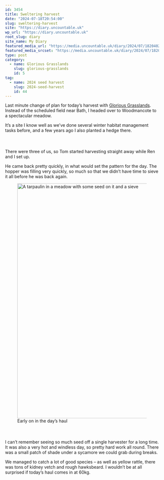 ```yaml
---
id: 3454
title: Sweltering harvest
date: "2024-07-18T20:54:00"
slug: sweltering-harvest
site: "https://diary.uncountable.uk"
wp_url: "https://diary.uncountable.uk"
root_slug: diary
site_name: My Diary
featured_media_url: "https://media.uncountable.uk/diary/2024/07/18204027/IMG20240718101933.webp"
featured_media_srcset: "https://media.uncountable.uk/diary/2024/07/18204027/IMG20240718101933-300x162.webp 300w, https://media.uncountable.uk/diary/2024/07/18204027/IMG20240718101933-1024x551.webp 1024w, https://media.uncountable.uk/diary/2024/07/18204027/IMG20240718101933-150x150.webp 150w, https://media.uncountable.uk/diary/2024/07/18204027/IMG20240718101933-640x345.webp 640w, https://media.uncountable.uk/diary/2024/07/18204027/IMG20240718101933.webp 2000w"
type: post
category:
  - name: Glorious Grasslands
    slug: glorious-grasslands
    id: 5
tag:
  - name: 2024 seed harvest
    slug: 2024-seed-harvest
    id: 44
---
```



<p>Last minute change of plan for today&#8217;s harvest with <a href="https://www.cotswolds-nl.org.uk/looking-after/our-grasslands-projects/glorious-cotswolds-grasslands/">Glorious Grasslands</a>.  Instead of the scheduled field near Bath, I headed over to Woodmancote to a spectacular meadow. </p>



<p>It&#8217;s a site I know well as we&#8217;ve done several winter habitat management tasks before, and a few years ago I also planted a hedge there.</p>


<style>.kb-row-layout-id3454_a1e9f2-87 > .kt-row-column-wrap{align-content:start;}:where(.kb-row-layout-id3454_a1e9f2-87 > .kt-row-column-wrap) > .wp-block-kadence-column{justify-content:start;}.kb-row-layout-id3454_a1e9f2-87 > .kt-row-column-wrap{column-gap:var(--global-kb-gap-md, 2rem);row-gap:var(--global-kb-gap-md, 2rem);padding-top:var(--global-kb-spacing-sm, 1.5rem);padding-bottom:var(--global-kb-spacing-sm, 1.5rem);grid-template-columns:repeat(2, minmax(0, 1fr));}.kb-row-layout-id3454_a1e9f2-87 > .kt-row-layout-overlay{opacity:0.30;}@media all and (max-width: 1024px){.kb-row-layout-id3454_a1e9f2-87 > .kt-row-column-wrap{grid-template-columns:repeat(2, minmax(0, 1fr));}}@media all and (max-width: 767px){.kb-row-layout-id3454_a1e9f2-87 > .kt-row-column-wrap{grid-template-columns:minmax(0, 1fr);}.kb-row-layout-id3454_a1e9f2-87 > .kt-row-column-wrap > .wp-block-kadence-column:nth-of-type(1){order:2;}.kb-row-layout-id3454_a1e9f2-87 > .kt-row-column-wrap > .wp-block-kadence-column:nth-of-type(2){order:1;}.kb-row-layout-id3454_a1e9f2-87 > .kt-row-column-wrap > .wp-block-kadence-column:nth-of-type(3){order:12;}.kb-row-layout-id3454_a1e9f2-87 > .kt-row-column-wrap > .wp-block-kadence-column:nth-of-type(4){order:11;}.kb-row-layout-id3454_a1e9f2-87 > .kt-row-column-wrap > .wp-block-kadence-column:nth-of-type(5){order:22;}.kb-row-layout-id3454_a1e9f2-87 > .kt-row-column-wrap > .wp-block-kadence-column:nth-of-type(6){order:21;}.kb-row-layout-id3454_a1e9f2-87 > .kt-row-column-wrap > .wp-block-kadence-column:nth-of-type(7){order:32;}.kb-row-layout-id3454_a1e9f2-87 > .kt-row-column-wrap > .wp-block-kadence-column:nth-of-type(8){order:31;}}</style><div class="kb-row-layout-wrap kb-row-layout-id3454_a1e9f2-87 alignnone wp-block-kadence-rowlayout"><div class="kt-row-column-wrap kt-has-2-columns kt-row-layout-equal kt-tab-layout-inherit kt-mobile-layout-row kt-row-valign-top">
<style>.kadence-column3454_ff95f6-8c > .kt-inside-inner-col,.kadence-column3454_ff95f6-8c > .kt-inside-inner-col:before{border-top-left-radius:0px;border-top-right-radius:0px;border-bottom-right-radius:0px;border-bottom-left-radius:0px;}.kadence-column3454_ff95f6-8c > .kt-inside-inner-col{column-gap:var(--global-kb-gap-sm, 1rem);}.kadence-column3454_ff95f6-8c > .kt-inside-inner-col{flex-direction:column;}.kadence-column3454_ff95f6-8c > .kt-inside-inner-col > .aligncenter{width:100%;}.kadence-column3454_ff95f6-8c > .kt-inside-inner-col:before{opacity:0.3;}.kadence-column3454_ff95f6-8c{position:relative;}@media all and (max-width: 1024px){.kadence-column3454_ff95f6-8c > .kt-inside-inner-col{flex-direction:column;justify-content:center;}}@media all and (max-width: 767px){.kadence-column3454_ff95f6-8c > .kt-inside-inner-col{flex-direction:column;justify-content:center;}}</style>
<div class="wp-block-kadence-column kadence-column3454_ff95f6-8c"><div class="kt-inside-inner-col">
<p>There were three of us, so Tom started harvesting straight away while Ren and I set up.</p>



<p>He came back pretty quickly, in what would set the pattern for the day.  The hopper was filling very quickly, so much so that we didn&#8217;t have time to sieve it all before he was back again.</p>
</div></div>


<style>.kadence-column3454_37122e-10 > .kt-inside-inner-col,.kadence-column3454_37122e-10 > .kt-inside-inner-col:before{border-top-left-radius:0px;border-top-right-radius:0px;border-bottom-right-radius:0px;border-bottom-left-radius:0px;}.kadence-column3454_37122e-10 > .kt-inside-inner-col{column-gap:var(--global-kb-gap-sm, 1rem);}.kadence-column3454_37122e-10 > .kt-inside-inner-col{flex-direction:column;}.kadence-column3454_37122e-10 > .kt-inside-inner-col > .aligncenter{width:100%;}.kadence-column3454_37122e-10 > .kt-inside-inner-col:before{opacity:0.3;}.kadence-column3454_37122e-10{position:relative;}@media all and (max-width: 1024px){.kadence-column3454_37122e-10 > .kt-inside-inner-col{flex-direction:column;justify-content:center;}}@media all and (max-width: 767px){.kadence-column3454_37122e-10 > .kt-inside-inner-col{flex-direction:column;justify-content:center;}}</style>
<div class="wp-block-kadence-column kadence-column3454_37122e-10"><div class="kt-inside-inner-col">
<figure class="wp-block-image size-large"><img loading="lazy" decoding="async" width="1024" height="768" src="https://media.uncountable.uk/diary/2024/07/18204028/IMG20240718101913-1024x768.webp" alt="A tarpaulin in a meadow with some seed on it and a sieve" class="wp-image-3456" srcset="https://media.uncountable.uk/diary/2024/07/18204028/IMG20240718101913-1024x768.webp 1024w, https://media.uncountable.uk/diary/2024/07/18204028/IMG20240718101913-300x225.webp 300w, https://media.uncountable.uk/diary/2024/07/18204028/IMG20240718101913-640x480.webp 640w, https://media.uncountable.uk/diary/2024/07/18204028/IMG20240718101913.webp 2000w" sizes="auto, (max-width: 1024px) 100vw, 1024px" /><figcaption class="wp-element-caption">Early on in the day&#8217;s haul</figcaption></figure>
</div></div>

</div></div>


<p>I can&#8217;t remember seeing so much seed off a single harvester for a long time.  It was also a very hot and windless day, so pretty hard work all round.  There was a small patch of shade under a sycamore we could grab during breaks.</p>



<p>We managed to catch a lot of good species &#8211; as well as yellow rattle, there was tons of kidney vetch and rough hawksbeard.  I wouldn&#8217;t be at all surprised if today&#8217;s haul comes in at 60kg.</p>
